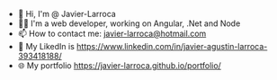 - 👋 Hi, I'm @ Javier-Larroca
- 👷🏻 I'm a web developer, working on Angular, .Net and Node
- 📫 How to contact me: javier-larroca@hotmail.com
- 🔗 My LikedIn is https://www.linkedin.com/in/javier-agustin-larroca-393418188/
- 🌐 My portfolio https://javier-larroca.github.io/portfolio/
<!---
Javier-Larroca/Javier-Larroca is a ✨ special ✨ repository because its `README.md` (this file) appears on your GitHub profile.
You can click the Preview link to take a look at your changes.
--->
